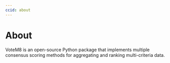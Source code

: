 ```yaml
---
ccid: about
---
```


# About

VoteM8 is an open-source Python package that implements multiple consensus scoring methods for aggregating and ranking multi-criteria data.